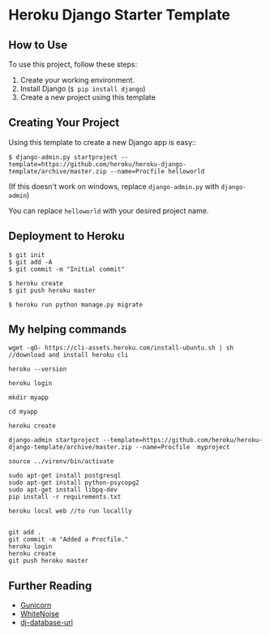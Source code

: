 # Heroku Django Starter Template

## How to Use

To use this project, follow these steps:

1. Create your working environment.
2. Install Django (`$ pip install django`)
3. Create a new project using this template

## Creating Your Project

Using this template to create a new Django app is easy::

    $ django-admin.py startproject --template=https://github.com/heroku/heroku-django-template/archive/master.zip --name=Procfile helloworld

(If this doesn't work on windows, replace `django-admin.py` with `django-admin`)

You can replace ``helloworld`` with your desired project name.

## Deployment to Heroku

    $ git init
    $ git add -A
    $ git commit -m "Initial commit"

    $ heroku create
    $ git push heroku master

    $ heroku run python manage.py migrate

## My helping commands
    wget -qO- https://cli-assets.heroku.com/install-ubuntu.sh | sh //download and install heroku cli

    heroku --version

    heroku login

    mkdir myapp

    cd myapp

    heroku create

    django-admin startproject --template=https://github.com/heroku/heroku-django-template/archive/master.zip --name=Procfile  myproject

    source ../virenv/bin/activate

    sudo apt-get install postgresql
    sudo apt-get install python-psycopg2
    sudo apt-get install libpq-dev
    pip install -r requirements.txt 

    heroku local web //to run locallly


    git add .
    git commit -m "Added a Procfile."
    heroku login
    heroku create
    git push heroku master
    
## Further Reading

- [Gunicorn](https://warehouse.python.org/project/gunicorn/)
- [WhiteNoise](https://warehouse.python.org/project/whitenoise/)
- [dj-database-url](https://warehouse.python.org/project/dj-database-url/)
